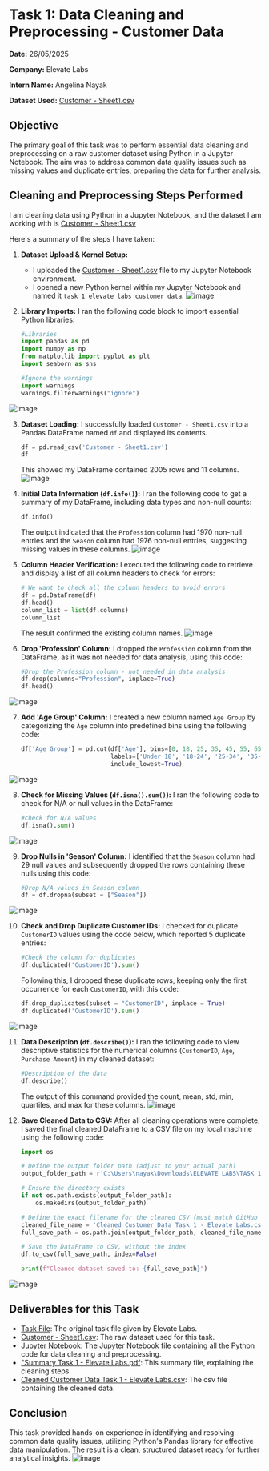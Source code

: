 # Task 1: Data Cleaning and Preprocessing - Customer Data

**Date:** 26/05/2025

**Company:** Elevate Labs

**Intern Name:** Angelina Nayak

**Dataset Used:**  <a href="Customer - Sheet1.csv">Customer - Sheet1.csv</a>
## Objective

The primary goal of this task was to perform essential data cleaning and preprocessing on a raw customer dataset using Python in a Jupyter Notebook. The aim was to address common data quality issues such as missing values and duplicate entries, preparing the data for further analysis.

## Cleaning and Preprocessing Steps Performed

I am cleaning data using Python in a Jupyter Notebook, and the dataset I am working with is <a href="Customer - Sheet1.csv">Customer - Sheet1.csv</a>

Here's a summary of the steps I have taken:

1.  **Dataset Upload & Kernel Setup:**
    * I uploaded the <a href="Customer - Sheet1.csv">Customer - Sheet1.csv</a> file to my Jupyter Notebook environment.
    * I opened a new Python kernel within my Jupyter Notebook and named it `task 1 elevate labs customer data`.
![image](https://github.com/user-attachments/assets/f8de408e-aabc-4972-847c-89af4738b763)


2.  **Library Imports:**
    I ran the following code block to import essential Python libraries:
    ```python
    #Libraries
    import pandas as pd
    import numpy as np
    from matplotlib import pyplot as plt
    import seaborn as sns

    #Ignore the warnings
    import warnings
    warnings.filterwarnings("ignore")
    ```
  ![image](https://github.com/user-attachments/assets/52e117d5-caed-4d97-aab5-c95edf840fcc)


3.  **Dataset Loading:**
    I successfully loaded `Customer - Sheet1.csv` into a Pandas DataFrame named `df` and displayed its contents.
    ```python
    df = pd.read_csv('Customer - Sheet1.csv')
    df
    ```
    This showed my DataFrame contained 2005 rows and 11 columns.
 ![image](https://github.com/user-attachments/assets/2ab1dc36-b3b9-4735-be93-ba5c9a4f2b4b)


4.  **Initial Data Information (`df.info()`):**
    I ran the following code to get a summary of my DataFrame, including data types and non-null counts:
    ```python
    df.info()
    ```
    The output indicated that the `Profession` column had 1970 non-null entries and the `Season` column had 1976 non-null entries, suggesting missing values in these columns.
   ![image](https://github.com/user-attachments/assets/4fa6d981-0d3b-471b-ac9a-f8ab6ab84691)


5.  **Column Header Verification:**
    I executed the following code to retrieve and display a list of all column headers to check for errors:
    ```python
    # We want to check all the column headers to avoid errors
    df = pd.DataFrame(df)
    df.head()
    column_list = list(df.columns)
    column_list
    ```
    The result confirmed the existing column names.
![image](https://github.com/user-attachments/assets/333d92de-0684-400f-973e-14c4b6a38b4c)


6.  **Drop 'Profession' Column:**
    I dropped the `Profession` column from the DataFrame, as it was not needed for data analysis, using this code:
    ```python
    #Drop the Profession column - not needed in data analysis
    df.drop(columns="Profession", inplace=True)
    df.head()
    ```
  ![image](https://github.com/user-attachments/assets/d4b4f53d-18a6-436a-b4a5-b1cbeb6817de)


7.  **Add 'Age Group' Column:**
    I created a new column named `Age Group` by categorizing the `Age` column into predefined bins using the following code:
    ```python
    df['Age Group'] = pd.cut(df['Age'], bins=[0, 18, 25, 35, 45, 55, 65, float('inf')],
                             labels=['Under 18', '18-24', '25-34', '35-44', '45-54', '55-64', '65+'],
                             include_lowest=True)
    ```
   ![image](https://github.com/user-attachments/assets/f91e421c-fe63-47d6-93b6-be8428b4c3b7)


8.  **Check for Missing Values (`df.isna().sum()`):**
    I ran the following code to check for N/A or null values in the DataFrame:
    ```python
    #check for N/A values
    df.isna().sum()
    ```
   ![image](https://github.com/user-attachments/assets/b3fe60b3-761c-4b93-bbf3-311aa780ddd4)


9.  **Drop Nulls in 'Season' Column:**
    I identified that the `Season` column had 29 null values and subsequently dropped the rows containing these nulls using this code:
    ```python
    #Drop N/A values in Season column
    df = df.dropna(subset = ["Season"])
    ```
  ![image](https://github.com/user-attachments/assets/e3841482-2007-4a07-a5ae-7adeb727562b)


10. **Check and Drop Duplicate Customer IDs:**
    I checked for duplicate `CustomerID` values using the code below, which reported 5 duplicate entries:
    ```python
    #Check the column for duplicates
    df.duplicated('CustomerID').sum()
    ```
    Following this, I dropped these duplicate rows, keeping only the first occurrence for each `CustomerID`, with this code:
    ```python
    df.drop_duplicates(subset = "CustomerID", inplace = True)
    df.duplicated('CustomerID').sum()
    ```
   ![image](https://github.com/user-attachments/assets/80415e69-ecab-4580-b87b-7bc94a00a5cc)


11. **Data Description (`df.describe()`):**
    I ran the following code to view descriptive statistics for the numerical columns (`CustomerID`, `Age`, `Purchase Amount`) in my cleaned dataset:
    ```python
    #Description of the data
    df.describe()
    ```
    The output of this command provided the count, mean, std, min, quartiles, and max for these columns.
   ![image](https://github.com/user-attachments/assets/b50183c8-1402-485c-9465-e83925ea9bd6)

12. **Save Cleaned Data to CSV:**
    After all cleaning operations were complete, I saved the final cleaned DataFrame to a CSV file on my local machine using the following code:
    ```python
    import os

    # Define the output folder path (adjust to your actual path)
    output_folder_path = r'C:\Users\nayak\Downloads\ELEVATE LABS\TASK 1'

    # Ensure the directory exists
    if not os.path.exists(output_folder_path):
        os.makedirs(output_folder_path)

    # Define the exact filename for the cleaned CSV (must match GitHub link)
    cleaned_file_name = 'Cleaned Customer Data Task 1 - Elevate Labs.csv'
    full_save_path = os.path.join(output_folder_path, cleaned_file_name)

    # Save the DataFrame to CSV, without the index
    df.to_csv(full_save_path, index=False)

    print(f"Cleaned dataset saved to: {full_save_path}")
    ```
![image](https://github.com/user-attachments/assets/c8ac8c3c-b60b-49d6-880f-d5f57c8b20e7)



## Deliverables for this Task

* <a href="task 1.pdf">Task File</a>: The original task file given by Elevate Labs.
* <a href="Customer - Sheet1.csv">Customer - Sheet1.csv</a>: The raw dataset used for this task.
* <a href="Cleaned Customer Data Task 1 - Elevate Labs.ipynb">Jupyter Notebook</a>: The Jupyter Notebook file containing all the Python code for data cleaning and preprocessing.
* <a href="Summary Task 1 - Elevate Labs.pdf">"Summary Task 1 - Elevate Labs.pdf</a>: This summary file, explaining the cleaning steps.
* <a href="Cleaned Customer Data Task 1 - Elevate Labs.csv">Cleaned Customer Data Task 1 - Elevate Labs.csv</a>: The csv file containing the cleaned data. 

## Conclusion

This task provided hands-on experience in identifying and resolving common data quality issues, utilizing Python's Pandas library for effective data manipulation. The result is a clean, structured dataset ready for further analytical insights.
![image](https://github.com/user-attachments/assets/70896f50-3c59-43a7-b9a9-11a0c4cacc3d)

